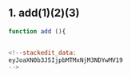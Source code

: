 ## 1. add(1)(2)(3)
```js
function add (){


<!--stackedit_data:
eyJoaXN0b3J5IjpbMTMxNjM3NDYwMV19
-->
